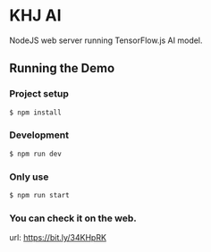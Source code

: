 KHJ AI
=============

NodeJS web server running TensorFlow.js AI model.

## Running the Demo

### Project setup
```sh
$ npm install
```

### Development
```sh
$ npm run dev
```

### Only use
```sh
$ npm run start
```

### You can check it on the web.
url: https://bit.ly/34KHpRK